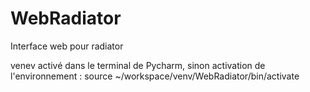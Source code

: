 # WebRadiator
Interface web pour radiator

venev activé dans le terminal de Pycharm, sinon
activation de l'environnement : source ~/workspace/venv/WebRadiator/bin/activate

